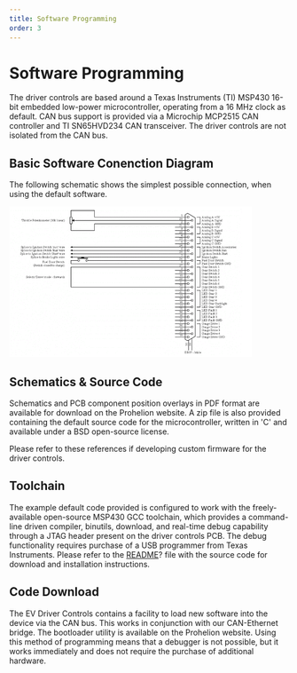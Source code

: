 ```yaml
---
title: Software Programming 
order: 3
---
```


# Software Programming 

The driver controls are based around a Texas Instruments (TI) MSP430 16-bit embedded low-power microcontroller, operating from a 16 MHz clock as default.  CAN bus support is provided via a Microchip MCP2515 CAN controller and TI SN65HVD234 CAN transceiver.  The driver controls are not isolated from the CAN bus.

## Basic Software Conenction Diagram 

The following schematic shows the simplest possible connection, when using the default software.

![Basic Connection Diagram](images/Basic_Connection_Diagram.gif)

## Schematics & Source Code

Schematics and PCB component position overlays in PDF format are available for download on the Prohelion website.  A zip file is also provided containing the default source code for the microcontroller, written in 'C' and available under a BSD open-source license.

Please refer to these references if developing custom firmware for the driver controls.

## Toolchain

The example default code provided is configured to work with the freely-available open-source MSP430 GCC toolchain, which provides a command-line driven compiler, binutils, download, and real-time debug capability through a JTAG header present on the driver controls PCB.  The debug functionality requires purchase of a USB programmer from Texas Instruments.  Please refer to the [README]()? file with the source code for download and installation instructions.

## Code Download

The EV Driver Controls contains a facility to load new software into the device via the CAN bus.  This works in conjunction with our CAN-Ethernet bridge.  The bootloader utility is available on the Prohelion website.  Using this method of programming means that a debugger is not possible, but it works immediately and does not require the purchase of additional hardware.
